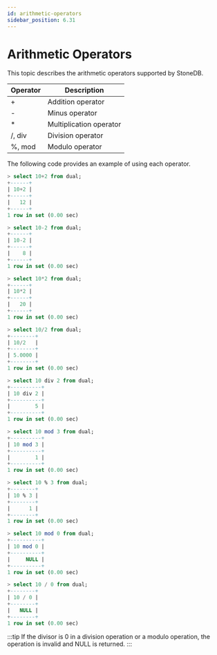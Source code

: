 ```yaml
---
id: arithmetic-operators
sidebar_position: 6.31
---
```


# Arithmetic Operators

This topic describes the arithmetic operators supported by StoneDB.

| **Operator** | **Description** |
| --- | --- |
| + | Addition operator |
| - | Minus operator |
| * | Multiplication operator |
| /, div | Division operator |
| %, mod | Modulo operator |

The following code provides an example of using each operator.

```sql
> select 10+2 from dual;
+------+
| 10+2 |
+------+
|   12 |
+------+
1 row in set (0.00 sec)

> select 10-2 from dual;
+------+
| 10-2 |
+------+
|    8 |
+------+
1 row in set (0.00 sec)

> select 10*2 from dual;
+------+
| 10*2 |
+------+
|   20 |
+------+
1 row in set (0.00 sec)

> select 10/2 from dual;
+--------+
| 10/2   |
+--------+
| 5.0000 |
+--------+
1 row in set (0.00 sec)

> select 10 div 2 from dual;
+----------+
| 10 div 2 |
+----------+
|        5 |
+----------+
1 row in set (0.00 sec)

> select 10 mod 3 from dual;
+----------+
| 10 mod 3 |
+----------+
|        1 |
+----------+
1 row in set (0.00 sec)

> select 10 % 3 from dual;
+--------+
| 10 % 3 |
+--------+
|      1 |
+--------+
1 row in set (0.00 sec)

> select 10 mod 0 from dual;
+----------+
| 10 mod 0 |
+----------+
|     NULL |
+----------+
1 row in set (0.00 sec)

> select 10 / 0 from dual;  
+--------+
| 10 / 0 |
+--------+
|   NULL |
+--------+
1 row in set (0.00 sec)
```
:::tip
If the divisor is 0 in a division operation or a modulo operation, the operation is invalid and NULL is returned.
:::
